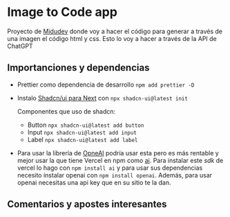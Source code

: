 # Image to Code app

Proyecto de [Midudev](https://www.youtube.com/watch?v=Mhk78pRLHeo&t=313s) donde voy a hacer el código para generar a través de una imagen el código html y css. Esto lo voy a hacer a través de la API de ChatGPT

## Importanciones y dependencias

- Prettier como dependencia de desarrollo `npm add prettier -D`

- Instalo [Shadcn/ui para Next](https://ui.shadcn.com/docs/installation/next) con `npx shadcn-ui@latest init`

  Componentes que uso de shadcn:

  - Button `npx shadcn-ui@latest add button`
  - Input `npx shadcn-ui@latest add input`
  - Label `npx shadcn-ui@latest add label`

- Para usar la librería de [OpneAI](https://platform.openai.com/docs/libraries/node-js-library) podría usar esta pero es más rentable y mejor usar la que tiene Vercel en npm como [ai](https://www.npmjs.com/package/ai). Para instalar este _sdk_ de vercel lo hago con `npm install ai` y para usar sus dependencias necesito instalar openai con `npm install openai`. Además, para usar openai necesitas una api key que en su sitio te la dan.

## Comentarios y apostes interesantes

